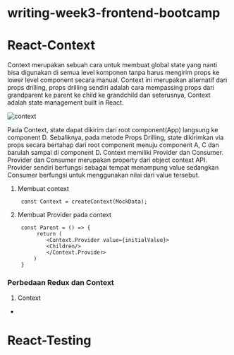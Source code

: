 # writing-week3-frontend-bootcamp

# React-Context

Context merupakan sebuah cara untuk membuat global state yang nanti bisa digunakan di semua level komponen tanpa harus mengirim props ke lower level component secara manual. Context ini merupakan alternatif dari props drilling, props drilling sendiri adalah cara mempassing props dari grandparent ke parent ke child ke grandchild dan seterusnya, Context adalah state management built in React.

![context](https://storage.googleapis.com/kotakode-prod-public/images/cfe2535c-4002-49d7-8f9f-3a8921a0f0a4-Context-API-vs-Props-Drilling.png)

Pada Context, state dapat dikirim dari root component(App) langsung ke component D. Sebaliknya, pada metode Props Drilling, state dikirimkan via props secara bertahap dari root component menuju component A, C dan barulah sampai di component D. Context memiliki Provider dan Consumer. Provider dan Consumer merupakan property dari object context API. Provider sendiri berfungsi sebagai tempat menampung value sedangkan Consumer berfungsi untuk menggunakan nilai dari value tersebut.
1. Membuat context

        const Context = createContext(MockData);

2. Membuat Provider pada context

        const Parent = () => {
             return (
                <Context.Provider value={initialValue}>
                <Children/>
                </Context.Provider>
            )
        }


### Perbedaan Redux dan Context

1. Context 

- 

# React-Testing
